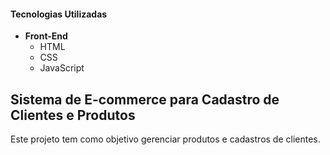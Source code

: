 
#### Tecnologias Utilizadas

 - **Front-End**
    - HTML
    - CSS
    - JavaScript


## Sistema de E-commerce para Cadastro de Clientes e Produtos
Este projeto tem como objetivo gerenciar produtos e cadastros de clientes.

 

